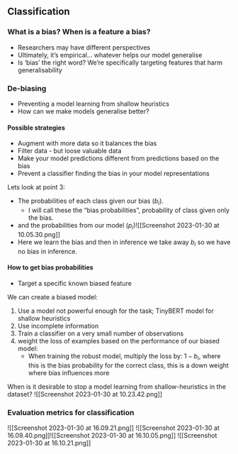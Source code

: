 

## Classification

### What is a bias? When is a feature a bias?
 - Researchers may have different perspectives 
 - Ultimately, it’s empirical… whatever helps our model generalise 
 - Is ‘bias’ the right word? We’re specifically targeting features that harm generalisability

### De-biasing 

- Preventing a model learning from shallow heuristics
- How can we make models generalise better?

#### Possible strategies

- Augment with more data so it balances the bias
- Filter data - but loose valuable data
- Make your model predictions different from predictions based on the bias
- Prevent a classifier finding the bias in your model representations

Lets look at point 3:
- The probabilities of each class given our bias ($b_i$).
	- I will call these the “bias probabilities”, probability of class given only the bias.
 - and the probabilities from our model ($p_i$)![[Screenshot 2023-01-30 at 10.05.30.png]]
- Here we learn the bias and then in inference we take away $b_i$ so we have no bias in inference.

#### How to get bias probabilities

- Target a specific known biased feature

We can create a biased model:
1. Use a model not powerful enough for the task; TinyBERT model for shallow heuristics
2. Use incomplete information 
3. Train a classifier on a very small number of observations
4. weight the loss of examples based on the performance of our biased model: 
	- When training the robust model, multiply the loss by: $1-b_i$, where this is the bias probability for the correct class, this is a down weight where bias influences more

When is it desirable to stop a model learning from shallow-heuristics in the dataset?
![[Screenshot 2023-01-30 at 10.23.42.png]]

### Evaluation metrics for classification
![[Screenshot 2023-01-30 at 16.09.21.png]]
![[Screenshot 2023-01-30 at 16.09.40.png]]![[Screenshot 2023-01-30 at 16.10.05.png]]
![[Screenshot 2023-01-30 at 16.10.21.png]]
